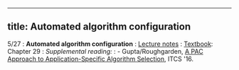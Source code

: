 -- ---
title: Automated algorithm configuration
---

5/27
: **Automated algorithm configuration**
: [Lecture notes](https://vitercik.github.io/ml4do/assets/notes/lecture14.pdf)
: [Textbook](https://searchworks.stanford.edu/view/13773968): Chapter 29
: *Supplemental reading:*
: - Gupta/Roughgarden, [A PAC Approach to Application-Specific Algorithm Selection](https://arxiv.org/abs/1511.07147), ITCS '16.
